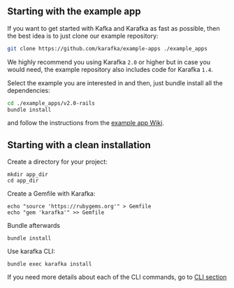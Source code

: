 ## Starting with the example app

If you want to get started with Kafka and Karafka as fast as possible, then the best idea is to just clone our example repository:

```bash
git clone https://github.com/karafka/example-apps ./example_apps
```

We highly recommend you using Karafka `2.0` or higher but in case you would need, the example repository also includes code for Karafka `1.4`.

Select the example you are interested in and then, just bundle install all the dependencies:

```bash
cd ./example_apps/v2.0-rails
bundle install
```

and follow the instructions from the [example app Wiki](https://github.com/karafka/example-apps/blob/master/README.md).

## Starting with a clean installation

Create a directory for your project:

```
mkdir app_dir
cd app_dir
```

Create a Gemfile with Karafka:
```
echo "source 'https://rubygems.org'" > Gemfile
echo "gem 'karafka'" >> Gemfile
```
Bundle afterwards
```
bundle install
```
Use karafka CLI:
```
bundle exec karafka install
```

If you need more details about each of the CLI commands, go to [CLI section](https://github.com/karafka/karafka/wiki/CLI)
